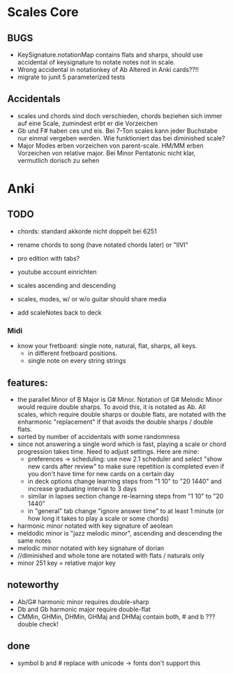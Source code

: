 # Scales Core

## BUGS
- KeySignature.notationMap contains flats and sharps, should use accidental of keysignature to notate notes not in scale.
- Wrong accidental in notationkey of Ab Altered in Anki cards??!!
- migrate to junit 5 parameterized tests

## Accidentals
- scales und chords sind doch verschieden, chords beziehen sich immer auf eine Scale, zumindest erbt er die Vorzeichen
- Gb und F# haben ces und eis. Bei 7-Ton scales kann jeder Buchstabe nur einmal vergeben werden. Wie funktioniert das bei diminished scale?
- Major Modes erben vorzeichen von parent-scale. HM/MM erben Vorzeichen von relative major. Bei Minor Pentatonic nicht klar, vermutlich dorisch zu sehen


# Anki

## TODO
- chords: standard akkorde nicht doppelt bei 6251
- rename chords to song (have notated chords later) or "IIVI"
- pro edition with tabs?

- youtube account einrichten
- scales ascending and descending
- scales, modes, w/ or w/o guitar should share media
- add scaleNotes back to deck

### Midi
- know your fretboard: single note, natural, flat, sharps, all keys. 
  - in different fretboard positions.
  - single note on every string strings

## features:
- the parallel Minor of B Major is G# Minor. Notation of G# Melodic Minor would require double sharps. To avoid this, it is notated as Ab. All scales, which require double sharps or double flats, are notated with the enharmonic "replacement" if that avoids the double sharps / double flats.
- sorted by number of accidentals with some randomness
- since not answering a single word which is fast, playing a scale or chord progression takes time. Need to adjust settings. Here are mine:
  - preferences -> scheduling: use new 2.1 scheduler and select "show new cards after review" to make sure repetition is completed even if you don't have time for new cards on a certain day
  - in deck options change learning steps from "1 10" to "20 1440" and increase graduating interval to 3 days
  - similar in lapses section change re-learning steps from "1 10" to "20 1440"
  - in "general" tab change "ignore answer time" to at least 1 minute (or how long it takes to play a scale or some chords)
- harmonic minor notated with key signature of aeolean 
- meldodic minor is "jazz melodic minor", ascending and descending the same notes
- melodic minor notated with key signature of dorian
- //diminished and whole tone are notated with flats / naturals only
- minor 251 key = relative major key

## noteworthy
- Ab/G# harmonic minor requires double-sharp
- Db and Gb harmonic major require double-flat
- CMMin, GHMin, DHMin, GHMaj and DHMaj contain both, # and b ??? double check!

## done
- symbol b and # replace with unicode -> fonts don't support this
